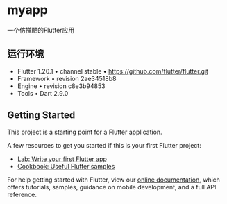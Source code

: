 # myapp

一个仿推酷的Flutter应用
## 运行环境
- Flutter 1.20.1 • channel stable • https://github.com/flutter/flutter.git
- Framework • revision 2ae34518b8
- Engine • revision c8e3b94853
- Tools • Dart 2.9.0

## Getting Started

This project is a starting point for a Flutter application.

A few resources to get you started if this is your first Flutter project:

- [Lab: Write your first Flutter app](https://flutter.io/docs/get-started/codelab)
- [Cookbook: Useful Flutter samples](https://flutter.io/docs/cookbook)

For help getting started with Flutter, view our 
[online documentation](https://flutter.io/docs), which offers tutorials, 
samples, guidance on mobile development, and a full API reference.
